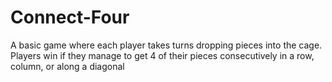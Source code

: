# Connect-Four
A basic game where each player takes turns dropping pieces into the cage. Players win if they manage to get 4 of their pieces consecutively in a row, column, or along a diagonal
